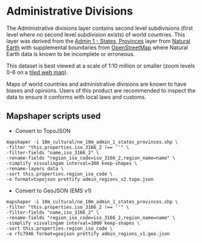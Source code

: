 # Administrative Divisions

The Administrative divisions layer contains second level subdivisions (first level where no second level subdivision exists) of world countries. This layer was derived from the [Admin 1 - States, Provinces](https://www.naturalearthdata.com/downloads/10m-cultural-vectors/10m-admin-1-states-provinces/) layer from [Natural Earth](https://www.naturalearthdata.com) with supplemental boundaries from [OpenStreetMap](https://www.openstreetmap.org) where Natural Earth data is known to be incomplete or erroneous.

This dataset is best viewed at a scale of 1:10 million or smaller (zoom levels 0-6 on a [tiled web map](https://en.wikipedia.org/wiki/Tiled_web_map)). 

Maps of world countries and administrative divisions are known to have biases and opinions. Users of this product are recommended to inspect the data to ensure it conforms with local laws and customs.

## Mapshaper scripts used

* Convert to TopoJSON
```
mapshaper -i 10m_cultural/ne_10m_admin_1_states_provinces.shp \
-filter "this.properties.iso_3166_2 !== ''" \
-filter-fields "name,iso_3166_2" \
-rename-fields "region_iso_code=iso_3166_2,region_name=name" \
-simplify visvalingam interval=300 keep-shapes \
-rename-layers data \
-sort this.properties.region_iso_code \
-o format=topojson prettify admin_regions_v2.topo.json
```

* Convert to GeoJSON (EMS v1)
```
mapshaper -i 10m_cultural/ne_10m_admin_1_states_provinces.shp \
-filter "this.properties.iso_3166_2 !== ''" \
-filter-fields "name,iso_3166_2" \
-rename-fields "region_iso_code=iso_3166_2,region_name=name" \
-simplify visvalingam interval=1000 keep-shapes \
-sort this.properties.region_iso_code \
-o rfc7946 format=geojson prettify admin_regions_v1.geo.json
```